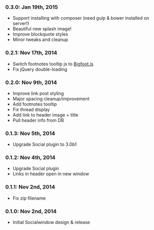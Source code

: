 ### 0.3.0: Jan 19th, 2015
* Support installing with composer (need gulp & bower installed on server!)
* Beautiful new splash image!
* Improve blockquote styles
* Minor tweaks and cleanup

### 0.2.1: Nov 17th, 2014
* Switch footnotes tooltip js to [Bigfoot.js](http://www.bigfootjs.com/)
* Fix jQuery double-loading

### 0.2.0: Nov 9th, 2014
* Improve link post styling
* Major spacing cleanup/improvement
* Add footnotes tooltip
* Fix thread display
* Add link to header image + title
* Pull header info from DB

### 0.1.3: Nov 5th, 2014
* Upgrade Social plugin to 3.0b1

### 0.1.2: Nov 4th, 2014
* Upgrade Social plugin
* Links in header open in new window

### 0.1.1: Nov 2nd, 2014
* Fix zip filename

### 0.1.0: Nov 2nd, 2014
* Initial Socialwindow design & release
